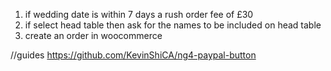1. if wedding date is within 7 days a rush order fee of £30
2. if select head table then ask for the names to be included on head table
3. create an order in woocommerce


//guides
https://github.com/KevinShiCA/ng4-paypal-button
